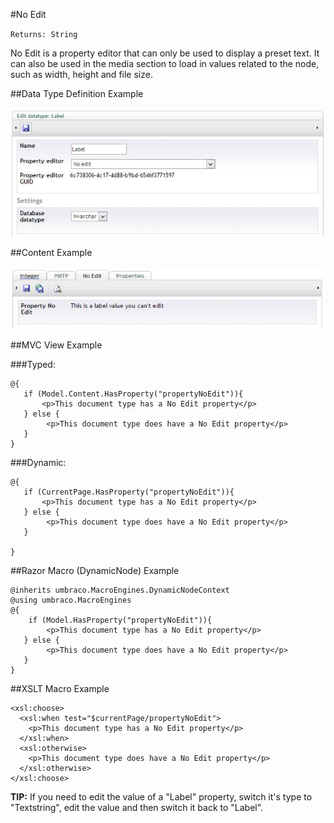 #No Edit

`Returns: String`

No Edit is a property editor that can only be used to display a preset text. It can also be used in the media section to load in values related to the node, such as width, height and file size.

##Data Type Definition Example

![No Edit Data Type Definition](images/No-Edit-Settings.jpg?raw=true)

##Content Example 

![No Edit Content Example](images/No-Edit-Content.jpg?raw=true)

##MVC View Example

###Typed:

	@{
	   if (Model.Content.HasProperty("propertyNoEdit")){
	       <p>This document type has a No Edit property</p>
	   } else {
	        <p>This document type does have a No Edit property</p>
	   }
	}

###Dynamic: 

	@{       
	   if (CurrentPage.HasProperty("propertyNoEdit")){
	       <p>This document type has a No Edit property</p>
	   } else {
	        <p>This document type does have a No Edit property</p>
	   }
	        
	}

##Razor Macro (DynamicNode) Example

	@inherits umbraco.MacroEngines.DynamicNodeContext
	@using umbraco.MacroEngines
	@{  
		if (Model.HasProperty("propertyNoEdit")){
			<p>This document type has a No Edit property</p>
	   } else {
	        <p>This document type does have a No Edit property</p>
	   }
	}


##XSLT Macro Example

	<xsl:choose>
	  <xsl:when test="$currentPage/propertyNoEdit">
	    <p>This document type has a No Edit property</p>  
	  </xsl:when>
	  <xsl:otherwise>
	    <p>This document type does have a No Edit property</p>
	  </xsl:otherwise>  
	</xsl:choose>

**TIP:** If you need to edit the value of a "Label" property, switch it's type to "Textstring", edit the value and then switch it back to "Label".